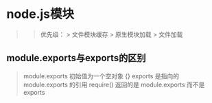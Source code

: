 # node.js模块
  >> 优先级：
    > 文件模块缓存
      > 原生模块加载
        > 文件加载

## module.exports与exports的区别
  > module.exports 初始值为一个空对象 {}
  > exports 是指向的 module.exports 的引用
  > require() 返回的是 module.exports 而不是 exports
